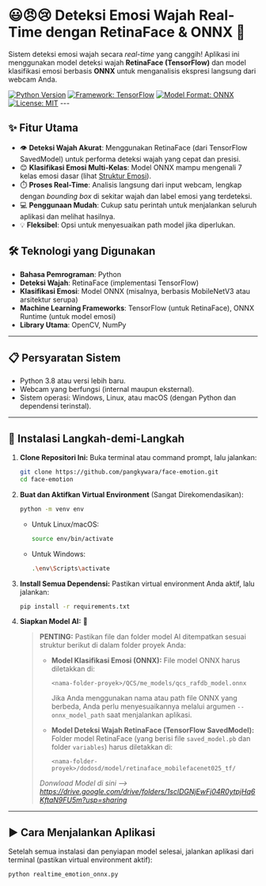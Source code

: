 # 😃😠😢 Deteksi Emosi Wajah Real-Time dengan RetinaFace & ONNX 🚀

Sistem deteksi emosi wajah secara _real-time_ yang canggih! Aplikasi ini menggunakan model deteksi wajah **RetinaFace (TensorFlow)** dan model klasifikasi emosi berbasis **ONNX** untuk menganalisis ekspresi langsung dari webcam Anda.

[![Python Version](https://img.shields.io/badge/Python-3.8%2B-blue.svg)](https://www.python.org/)
[![Framework: TensorFlow](https://img.shields.io/badge/AI-TensorFlow-orange.svg)](https://www.tensorflow.org/)
[![Model Format: ONNX](https://img.shields.io/badge/AI-ONNX-brightgreen.svg)](https://onnx.ai/)
[![License: MIT ](https://img.shields.io/badge/License-MIT-yellow.svg)](/LICENSE) ---

## ✨ Fitur Utama

* 👁️ **Deteksi Wajah Akurat**: Menggunakan RetinaFace (dari TensorFlow SavedModel) untuk performa deteksi wajah yang cepat dan presisi.
* 😊 **Klasifikasi Emosi Multi-Kelas**: Model ONNX mampu mengenali 7 kelas emosi dasar (lihat [Struktur Emosi](#-struktur-emosi)).
* ⏱️ **Proses Real-Time**: Analisis langsung dari input webcam, lengkap dengan _bounding box_ di sekitar wajah dan label emosi yang terdeteksi.
* 💻 **Penggunaan Mudah**: Cukup satu perintah untuk menjalankan seluruh aplikasi dan melihat hasilnya.
* 💡 **Fleksibel**: Opsi untuk menyesuaikan path model jika diperlukan.

## 🛠️ Teknologi yang Digunakan

* **Bahasa Pemrograman**: Python
* **Deteksi Wajah**: RetinaFace (implementasi TensorFlow)
* **Klasifikasi Emosi**: Model ONNX (misalnya, berbasis MobileNetV3 atau arsitektur serupa)
* **Machine Learning Frameworks**: TensorFlow (untuk RetinaFace), ONNX Runtime (untuk model emosi)
* **Library Utama**: OpenCV, NumPy

---

## 📋 Persyaratan Sistem

* Python 3.8 atau versi lebih baru.
* Webcam yang berfungsi (internal maupun eksternal).
* Sistem operasi: Windows, Linux, atau macOS (dengan Python dan dependensi terinstal).

---

## 🚀 Instalasi Langkah-demi-Langkah

1.  **Clone Repositori Ini:**
    Buka terminal atau command prompt, lalu jalankan:
    ```sh
    git clone https://github.com/pangkywara/face-emotion.git
    cd face-emotion
    ```

2.  **Buat dan Aktifkan Virtual Environment** (Sangat Direkomendasikan):
    ```sh
    python -m venv env
    ```
    * Untuk Linux/macOS:
        ```sh
        source env/bin/activate
        ```
    * Untuk Windows:
        ```sh
        .\env\Scripts\activate
        ```

3.  **Install Semua Dependensi:**
    Pastikan virtual environment Anda aktif, lalu jalankan:
    ```sh
    pip install -r requirements.txt
    ```

4.  **Siapkan Model AI:** 🧠
    > **PENTING:** Pastikan file dan folder model AI ditempatkan sesuai struktur berikut di dalam folder proyek Anda:
    >
    > * **Model Klasifikasi Emosi (ONNX):**
    >     File model ONNX harus diletakkan di:
    >     ```
    >     <nama-folder-proyek>/QCS/me_models/qcs_rafdb_model.onnx
    >     ```
    >     Jika Anda menggunakan nama atau path file ONNX yang berbeda, Anda perlu menyesuaikannya melalui argumen `--onnx_model_path` saat menjalankan aplikasi.
    >
    > * **Model Deteksi Wajah RetinaFace (TensorFlow SavedModel):**
    >     Folder model RetinaFace (yang berisi file `saved_model.pb` dan folder `variables`) harus diletakkan di:
    >     ```
    >     <nama-folder-proyek>/dodosd/model/retinaface_mobilefacenet025_tf/
    >     ```
    >
    > *Donwload Model di sini --> https://drive.google.com/drive/folders/1sclDGNjEwFj04R0ytpjHq6KftaN9FU5m?usp=sharing*

---

## ▶️ Cara Menjalankan Aplikasi

Setelah semua instalasi dan penyiapan model selesai, jalankan aplikasi dari terminal (pastikan virtual environment aktif):

```sh
python realtime_emotion_onnx.py
